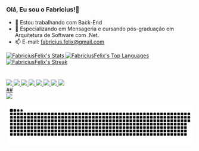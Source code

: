 ### Olá, Eu sou o Fabricius!👋

- 🔭 Estou trabalhando com Back-End
- 🌱 Especializando em Mensageria e cursando pós-graduação em Arquitetura de Software com .Net.
- 📫 E-mail: fabricius.felix@gmail.com

<div>
  <a href="https://github.com/FabriciusFelix">
    
  ![FabriciusFelix's Stats](https://github-readme-stats.vercel.app/api?username=FabriciusFelix&theme=midnight-purple&show_icons=true&hide_border=false&count_private=true)
  ![FabriciusFelix's Top Languages](https://github-readme-stats.vercel.app/api/top-langs/?username=FabriciusFelix&theme=midnight-purple&show_icons=true&hide_border=false&layout=compact)
  ![FabriciusFelix's Streak](https://github-readme-streak-stats.herokuapp.com/?user=FabriciusFelix&theme=midnight-purple&hide_border=false)
#
<div style='justify-content : center;'>
    <img src="https://cdn.jsdelivr.net/gh/devicons/devicon@latest/icons/dotnetcore/dotnetcore-original.svg" width=11% />
    <img src="https://cdn.jsdelivr.net/gh/devicons/devicon@latest/icons/angular/angular-original.svg" width=12% />  
    <img src="https://cdn.jsdelivr.net/gh/devicons/devicon@latest/icons/microsoftsqlserver/microsoftsqlserver-plain-wordmark.svg"  width=12% />
    <img src="https://cdn.jsdelivr.net/gh/devicons/devicon@latest/icons/azuredevops/azuredevops-original.svg" width=12%/>
    <img src="https://cdn.jsdelivr.net/gh/devicons/devicon@latest/icons/html5/html5-original.svg" width=12%/>
    <img src="https://cdn.jsdelivr.net/gh/devicons/devicon@latest/icons/css3/css3-original.svg" width=12%/>
    <img src="https://cdn.jsdelivr.net/gh/devicons/devicon@latest/icons/javascript/javascript-original.svg"  width=12% />    
    <img src="https://cdn.jsdelivr.net/gh/devicons/devicon@latest/icons/python/python-original.svg" width=12% />
</div> 
</div>
  ##
<div>
  <a href="https://www.linkedin.com/in/Fabricius-Felix/"><img src="https://img.shields.io/badge/LinkedIn-0077B5?style=for-the-badge&logo=linkedin&logoColor=white" target="_blank" /></a>
</div>

![Snake animation](https://github.com/FabriciusFelix/FabriciusFelix/blob/output/github-contribution-grid-snake.svg)
